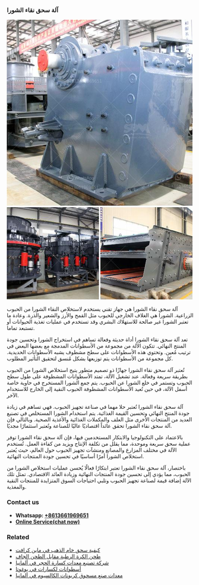 <h3>آلة سحق نقاء الشورا</h3><img src='1701746289.jpg' alt=''><p>آلة سحق نقاء الشورا هي جهاز تقني يستخدم لاستخلاص النقاء الشورا من الحبوب الزراعية. الشورا هي الغلاف الخارجي للحبوب مثل القمح والأرز والشعير والذرة. وعادة ما تعتبر الشورا غير صالحة للاستهلاك البشري وقد تستخدم في عمليات تغذية الحيوانات أو تستبعد تماما.</p><p>تعد آلة سحق نقاء الشورا أداة حديثة وفعالة تساهم في استخراج الشورا وتحسين جودة المنتج النهائي. تتكون الآلة من مجموعة من الأسطوانات المدمجة مع بعضها البعض في ترتيب مُعين. وتحتوي هذه الأسطوانات على سطح مشطوف يشبه الأسطوانات الحديدية. كل مجموعة من الأسطوانات يتم توزيعها بشكل مُنسق لتحقيق التأثير المطلوب.</p><p>تُعتبر آلة سحق نقاء الشورا جهازًا ذو تصميم متطور يتيح استخلاص الشورا من الحبوب بطريقة سريعة وفعالة. عند تشغيل الآلة، تمتد الأسطوانات المشطوفة على طول سطح الحبوب وتستمر في خلع الشورا عن الحبوب. يتم جمع الشورا المستخرج في حاوية خاصة أسفل الآلة، في حين تُعيد الأسطوانات المشطوفة الحبوب النقية إلى الخارج للاستخدام الآخر.</p><p>آلة سحق نقاء الشورا تُعتبر حلا مهما في صناعة تجهيز الحبوب. فهي تساهم في زيادة جودة المنتج النهائي وتحسين القيمة الغذائية. يتم استخدام الشورا المستخلص في تصنيع العديد من المنتجات الأخرى مثل العلف والمكملات الغذائية والأغذية الصحية. وبالتالي فإن آلة سحق نقاء الشورا تحقق عائداً اقتصاديًا عاليًا للصناعة وتُعتبر استثمارًا مجديًا.</p><p>بالاعتماد على التكنولوجيا والابتكار المستخدمين فيها، فإن آلة سحق نقاء الشورا توفر عملية سحق سريعة وموحدة، مما يقلل من تكلفة الإنتاج ويزيد من كفاءة العمل. تُستخدم الآلة في مختلف المزارع والمصانع ومنشآت تجهيز الحبوب حول العالم، حيث يُعتبر استخلاص الشورا أمرًا أساسيًا في تحسين جودة المنتجات النهائية.</p><p>باختصار، آلة سحق نقاء الشورا تعتبر ابتكارًا فعالًا يُحسن عمليات استخلاص الشورا من الحبوب، مما يؤدي إلى تحسين جودة المنتجات النهائية وزيادة العائد الاقتصادي. تمثل تلك الآلة إضافة قيمة لصناعة تجهيز الحبوب وتلبي احتياجات السوق المتزايدة للمنتجات النقية والمغذية.</p><h3>Contact us</h3><ul><li><strong>Whatsapp:&nbsp;<a href="https://wa.me/8613661969651">+8613661969651</a></strong></li><li><a href="https://swt.shibang-china.com/?git&amp;zhl&amp;آلة سحق نقاء الشورا"><strong>Online Service(chat now)</strong></a></li></ul><h3>Related</h3><ul><li><a href='كيفية سحق خام الذهب في ماين كرافت.md'>كيفية سحق خام الذهب في ماين كرافت</a></li><li><a href='طحن الكرة الرطبة مقابل الطحن الجاف.md'>طحن الكرة الرطبة مقابل الطحن الجاف</a></li><li><a href='شركة تصنيع معدات كسارة الحجر في ألمانيا.md'>شركة تصنيع معدات كسارة الحجر في ألمانيا</a></li><li><a href='أسطوانات لكسارات في بوغوتا.md'>أسطوانات لكسارات في بوغوتا</a></li><li><a href='معدات صنع مسحوق كربونات الكالسيوم في ألمانيا.md'>معدات صنع مسحوق كربونات الكالسيوم في ألمانيا</a></li></ul>